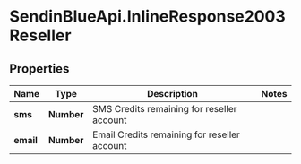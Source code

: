 # SendinBlueApi.InlineResponse2003Reseller

## Properties
Name | Type | Description | Notes
------------ | ------------- | ------------- | -------------
**sms** | **Number** | SMS Credits remaining for reseller account | 
**email** | **Number** | Email Credits remaining for reseller account | 


